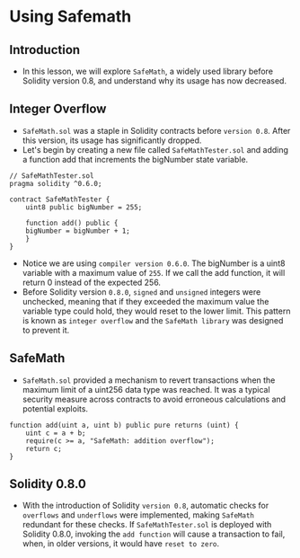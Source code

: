 # Using Safemath

## Introduction
- In this lesson, we will explore `SafeMath`, a widely used library before Solidity version 0.8, and understand why its usage has now decreased.

## Integer Overflow
- `SafeMath.sol` was a staple in Solidity contracts before `version 0.8`. After this version, its usage has significantly dropped.
- Let's begin by creating a new file called `SafeMathTester.sol` and adding a function add that increments the bigNumber state variable.
```
// SafeMathTester.sol
pragma solidity ^0.6.0;

contract SafeMathTester {
    uint8 public bigNumber = 255;

    function add() public {
    bigNumber = bigNumber + 1;
    }
}
```

- Notice we are using `compiler version 0.6.0`. The bigNumber is a uint8 variable with a maximum value of `255`. If we call the add function, it will return 0 instead of the expected 256.
- Before Solidity version `0.8.0`, `signed` and `unsigned` integers were unchecked, meaning that if they exceeded the maximum value the variable type could hold, they would reset to the lower limit. This pattern is known as `integer overflow` and the `SafeMath library` was designed to prevent it.

## SafeMath
- `SafeMath.sol` provided a mechanism to revert transactions when the maximum limit of a uint256 data type was reached. It was a typical security measure across contracts to avoid erroneous calculations and potential exploits.
```
function add(uint a, uint b) public pure returns (uint) {
    uint c = a + b;
    require(c >= a, "SafeMath: addition overflow");
    return c;
}
```

## Solidity 0.8.0
- With the introduction of Solidity `version 0.8`, automatic checks for `overflows` and `underflows` were implemented, making `SafeMath` redundant for these checks. If `SafeMathTester.sol` is deployed with Solidity 0.8.0, invoking the `add function` will cause a transaction to fail, when, in older versions, it would have `reset to zero`.
